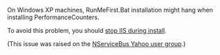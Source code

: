<!--
title: "RunMeFirst.bat Hangs"
tags: 
-->

On Windows XP machines, RunMeFirst.Bat installation might hang when installing PerformanceCounters.

To avoid this problem, you should [stop IIS during install](http://blogs.msdn.com/b/sqlserverfaq/archive/2011/10/21/your-sql-server-setup-may-hang-forever-when-it-s-almost-at-the-99.aspx).

(This issue was raised on the [NServiceBus Yahoo user group](http://tech.groups.yahoo.com/group/nservicebus/message/15523).)

